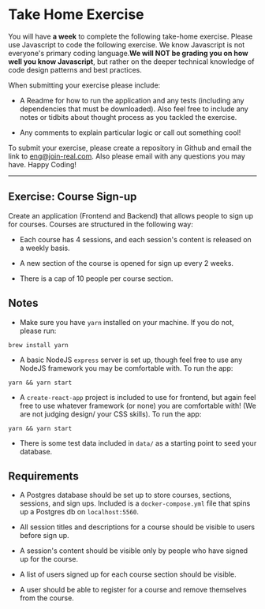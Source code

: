 # Take Home Exercise

You will have **a week** to complete the following take-home exercise. Please use Javascript to code the following exercise. We know Javascript is not everyone's primary coding language.**We will NOT be grading you on how well you know Javascript**, but rather on the deeper technical knowledge of code design patterns and best practices.

When submitting your exercise please include:

- A Readme for how to run the application and any tests (including any dependencies that must be downloaded). Also feel free to include any notes or tidbits about thought process as you tackled the exercise.

- Any comments to explain particular logic or call out something cool!

To submit your exercise, please create a repository in Github and email the link to [eng@join-real.com](mailto:eng@join-real.com). Also please email with any questions you may have. Happy Coding!

---

## Exercise: Course Sign-up

Create an application (Frontend and Backend) that allows people to sign up for courses. Courses are structured in the following way:

- Each course has 4 sessions, and each session's content is released on a weekly basis.

- A new section of the course is opened for sign up every 2 weeks.

- There is a cap of 10 people per course section.

## Notes
- Make sure you have `yarn` installed on your machine. If you do not, please run:
```
brew install yarn
```

- A basic NodeJS `express` server is set up, though feel free to use any NodeJS framework you may be comfortable with. To run the app:

```
yarn && yarn start
```

- A `create-react-app` project is included to use for frontend, but again feel free to use whatever framework (or none) you are comfortable with! (We are not judging design/ your CSS skills). To run the app:

```
yarn && yarn start
```

- There is some test data included in `data/` as a starting point to seed your database.

## Requirements

- A Postgres database should be set up to store courses, sections, sessions, and sign ups. Included is a `docker-compose.yml` file that spins up a Postgres db on `localhost:5560`.

- All session titles and descriptions for a course should be visible to users before sign up.

- A session's content should be visible only by people who have signed up for the course.

- A list of users signed up for each course section should be visible.

- A user should be able to register for a course and remove themselves from the course.
